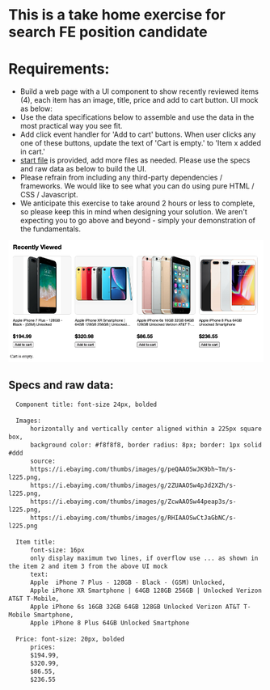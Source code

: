 # This is a take home exercise for search FE position candidate

# Requirements:
 - Build a web page with a UI component to show recently reviewed items (4), each item has an image, title, price and add to cart button. UI mock as below:
 - Use the data specifications below to assemble and use the data in the most practical way you see fit.
 - Add click event handler for 'Add to cart' buttons. When user clicks any one of these buttons, update the text of 'Cart is empty.' to 'Item x added in cart.' 
 - [start file](index.html) is provided, add more files as needed. Please use the specs and raw data as below to build the UI.
 - Please refrain from including any third-party dependencies / frameworks. We would like to see what you can do using pure HTML / CSS / Javascript.
 - We anticipate this exercise to take around 2 hours or less to complete, so please keep this in mind when designing your solution. We aren't expecting you to go above and beyond - simply your demonstration of the fundamentals.
 
  <img src="recentlyViewed.png" />

 
 ## Specs and raw data:
  ```
    Component title: font-size 24px, bolded
    
    Images:
        horizontally and vertically center aligned within a 225px square box, 
        background color: #f8f8f8, border radius: 8px; border: 1px solid #ddd
        source:
        https://i.ebayimg.com/thumbs/images/g/peQAAOSwJK9bh~Tm/s-l225.png,
        https://i.ebayimg.com/thumbs/images/g/2ZUAAOSw4pJd2XZh/s-l225.png,
        https://i.ebayimg.com/thumbs/images/g/ZcwAAOSw44peap3s/s-l225.png,
        https://i.ebayimg.com/thumbs/images/g/RHIAAOSwCtJaGbNC/s-l225.png

    Item title:
        font-size: 16px
        only display maximum two lines, if overflow use ... as shown in the item 2 and item 3 from the above UI mock
        text:
        Apple  iPhone 7 Plus - 128GB - Black - (GSM) Unlocked,
        Apple iPhone XR Smartphone | 64GB 128GB 256GB | Unlocked Verizon AT&T T-Mobile,
        Apple iPhone 6s 16GB 32GB 64GB 128GB Unlocked Verizon AT&T T-Mobile Smartphone,
        Apple iPhone 8 Plus 64GB Unlocked Smartphone

    Price: font-size: 20px, bolded
        prices:
        $194.99,
        $320.99,
        $86.55,
        $236.55
